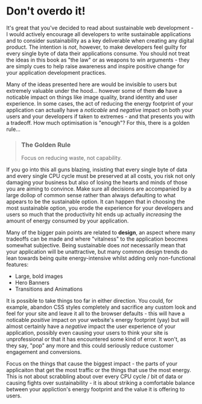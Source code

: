 # Don't overdo it!

It's great that you've decided to read about sustainable web development - I would actively encourage all developers to write sustainable applications and to consider sustainability as a key deliverable when creating any digital product. The intention is _not_, however, to make developers feel guilty for every single byte of data their applications consume. You should not treat the ideas in this book as "the law" or as weapons to win arguments - they are simply cues to help raise awareness and inspire positive change for your application development practices.

Many of the ideas presented here are would be invisible to users but extremely valuable under the hood... however some of them **do** have a noticable impact on things like image quality, brand identity and user experience. In some cases, the act of reducing the energy footprint of your application can actually have a _noticable_ and _negative_ impact on both your users and your developers if taken to extremes - and that presents you with a tradeoff. How much optimisation is "enough"? For this, there is a golden rule...

> ### The Golden Rule
> Focus on reducing waste, not capability.
>

If you go into this all guns blazing, insisting that every single byte of data and every single CPU cycle must be preserved at all costs, you risk not only damaging your business but also of losing the hearts and minds of those you are aiming to convince. Make sure all decisions are accompanied by a large dollop of common sense rather than always defaulting to what appears to be the sustainable option. It can happen that in choosing the most sustainable option, you erode the experience for your developers and users so much that the productivity hit ends up actually _increasing_ the amount of energy consumed by your application.

Many of the bigger pain points are related to **design**, an aspect where many tradeoffs can be made and where "vitalness" to the application beocmes somewhat subjective. Being sustainable does _not_ necessarily mean that your application will be unattractive, but many common design trends do lean towards being quite energy-intensive whilst adding only non-functional features:

- Large, bold images
- Hero Banners
- Transitions and Animations

It is possible to take things too far in either direction. You could, for example, abandon CSS styles completely and sacrifice any custom look and feel for your site and leave it all to the browser defaults - this will have a noticable _positive_ impact on your website's energy footprint (yay) but will almost certainly have a _negative_ impact the user experience of your application, possibly even causing your users to think your site is unprofessional or that it has encountered some kind of error. It won't, as they say, "pop" any more and this could seriously reduce customer engagement and conversions.

Focus on the things that cause the biggest impact - the parts of your applicaiton that get the most traffic or the things that use the most energy. This is not about scrabbling about over every CPU cycle / bit of data or causing fights over sustainability - it is about striking a comfortable balance between your appliction's energy footprint and the value it is offering to users.
